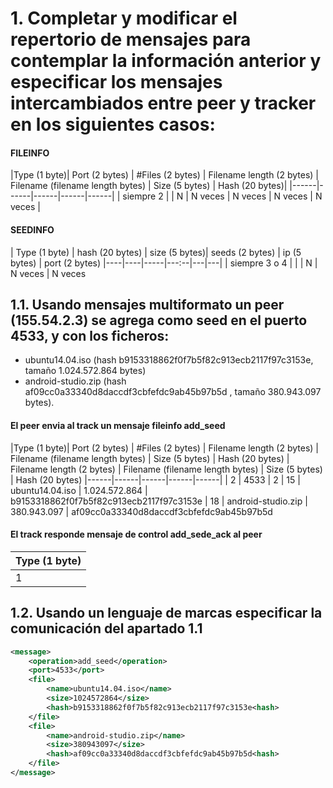 

# 1. Completar y modificar el repertorio de mensajes para contemplar la información anterior y especificar los mensajes intercambiados entre peer y tracker en los siguientes casos:

#### FILEINFO

|Type (1 byte)| Port (2 bytes) | #Files (2 bytes) | Filename length (2 bytes) | Filename (filename length bytes) | Size (5 bytes) | Hash (20 bytes)|
|------|------|------|------|------|
| siempre 2 | | N | N veces | N veces | N veces | N veces |


#### SEEDINFO

| Type (1 byte) | hash (20 bytes) | size (5 bytes)| seeds (2 bytes) | ip (5 bytes) | port (2 bytes)
|----|----|-----|---:--|---|---|
| siempre 3 o 4 | | | N | N veces | N veces



## 1.1. Usando mensajes multiformato un peer (155.54.2.3) se agrega como seed en el puerto 4533, y con los ficheros:

- ubuntu14.04.iso (hash b9153318862f0f7b5f82c913ecb2117f97c3153e, tamaño 1.024.572.864 bytes)
- android-studio.zip (hash af09cc0a33340d8daccdf3cbfefdc9ab45b97b5d , tamaño 380.943.097 bytes).

#### El peer envia al track un mensaje fileinfo add_seed

|Type (1 byte)| Port (2 bytes) | #Files (2 bytes) | Filename length (2 bytes) | Filename (filename length bytes) | Size (5 bytes) | Hash (20 bytes) | Filename length (2 bytes) | Filename (filename length bytes) | Size (5 bytes) | Hash (20 bytes)
|------|------|------|------|------|
| 2 | 4533 | 2 | 15 | ubuntu14.04.iso | 1.024.572.864 | b9153318862f0f7b5f82c913ecb2117f97c3153e | 18 | android-studio.zip | 380.943.097 | af09cc0a33340d8daccdf3cbfefdc9ab45b97b5d


#### El track responde mensaje de control add_sede_ack al peer

| Type (1 byte) |
|-----|
| 1 |

## 1.2. Usando un lenguaje de marcas especificar la comunicación del apartado 1.1

```xml
<message>
	<operation>add_seed</operation>
	<port>4533</port>
	<file>
		<name>ubuntu14.04.iso</name>
		<size>1024572864</size>
		<hash>b9153318862f0f7b5f82c913ecb2117f97c3153e<hash>
	</file>
	<file>
		<name>android-studio.zip</name>
		<size>380943097</size>
		<hash>af09cc0a33340d8daccdf3cbfefdc9ab45b97b5d<hash>
	</file>
</message>
```
